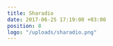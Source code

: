 ```yaml
---
title: Sharadio
date: 2017-06-25 17:19:00 +03:00
position: 8
logo: "/uploads/sharadio.png"
---
```


